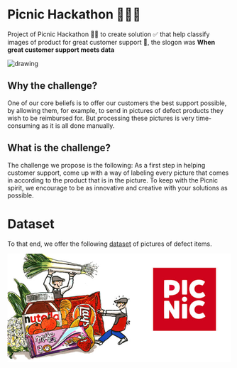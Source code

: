# Picnic Hackathon 🥇✅💯
Project of Picnic Hackathon 💯🎉 to create solution ✅ that help classify images of product for great customer support 👦, the slogon was **When great customer support meets data**


<img src="https://challengepost-s3-challengepost.netdna-ssl.com/photos/production/challenge_photos/000/748/456/datas/full_width.png" alt="drawing" width="200"/>

## Why the challenge?
One of our core beliefs is to offer our customers the best support possible, by allowing them, for example, to send in pictures of defect products they wish to be reimbursed for. But processing these pictures is very time-consuming as it is all done manually.

## What is the challenge?
The challenge we propose is the following: As a first step in helping customer support, come up with a way of labeling every picture that comes in according to the product that is in the picture. To keep with the Picnic spirit, we encourage to be as innovative and creative with your solutions as possible.

# Dataset
To that end, we offer the following [dataset](https://github.com/Younes-Charfaoui/Picnic-Hackathon/blob/master/images/picnic_logo.png) of pictures of defect items.


![Thumb](https://github.com/Younes-Charfaoui/Picnic-Hackathon/blob/master/images/picnic-thumb.jpg)



